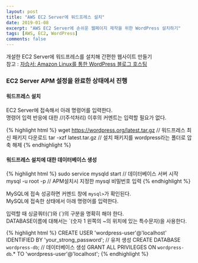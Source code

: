 ```yaml
---
layout: post
title: "AWS EC2 Server에 워드프레스 설치"
date: 2019-01-08
excerpt: "AWS EC2 Server에 손쉬운 웹페이지 제작을 위한 WordPress 설치하기"
tags: [AWS, EC2, WordPress]
comments: false
---
```


개설한 EC2 Server에 워드프레스를 설치해 간편한 웹사이트 만들기  
참고 : <a href="https://docs.aws.amazon.com/ko_kr/AWSEC2/latest/UserGuide/hosting-wordpress.html">자습서: Amazon Linux를 통한 WordPress 블로그 호스팅</a>

### EC2 Server APM 설정을 완료한 상태에서 진행

#### 워드프레스 설치

EC2 Server에 접속해서 아래 명령어를 입력한다.  
명령어 입력 반응에 대한 //(주석처리) 이후의 커멘트는 입력할 필요가 없다.

{% highlight html %}
 wget https://wordpress.org/latest.tar.gz // 워드프레스 최신 패키지 다운로드
 tar -xzf latest.tar.gz // 설치 패키지를 wordpress라는 폴더로 압축 해제
{% endhighlight %}

#### 워드프레스 설치에 대한 데이터베이스 생성

{% highlight html %}
 sudo service mysqld start // 데이터베이스 서버 시작
 mysql -u root -p  // APM설치시 지정한 mysql 비밀번호 입력
{% endhighlight %}

MySQL에 접속 성공하면 커멘드 창에 `mysql>`가 확인된다.  
MySQL에 접속한 상태에서 아래 명령어를 입력한다.

입력할 때 싱글쿼터(')와 (\`)의 구분을 명확히 해야 한다.  
DATABASE이름에 대해서는 \`(숫자 1 왼쪽의 ~의 위치에 있는 특수문자)을 사용한다. 

{% highlight html %}
 CREATE USER 'wordpress-user'@'localhost' IDENTIFIED BY 'your_strong_password'; // 유저 생성
 CREATE DATABASE `wordpress-db`; // 데이터베이스 생성
 GRANT ALL PRIVILEGES ON `wordpress-db`.* TO 'wordpress-user'@'localhost';
{% endhighlight %}
